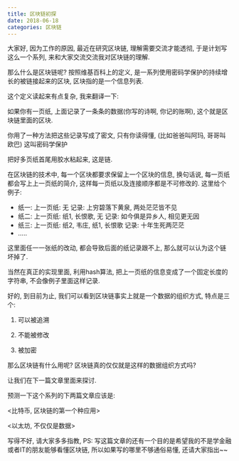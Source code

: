 ```yaml
---
title: 区块链初探
date: 2018-06-18
categories: 区块链
---
```

大家好, 因为工作的原因, 最近在研究区块链, 
理解需要交流才能透彻, 于是计划写这么一个系列, 来和大家交流交流我对区块链的理解.

那么什么是区块链呢? 
按照维基百科上的定义, 是一系列使用密码学保护的持续增长的被链接起来的区块, 区块指的是一个信息列表.

这个定义读起来有点复杂, 我来翻译一下:

如果你有一页纸, 上面记录了一条条的数据(你写的诗啊, 你记的账啊), 这个就是区块链里面的区块.

你用了一种方法把这些记录写成了密文, 只有你读得懂, (比如爸爸叫阿玛, 哥哥叫欧巴) 这叫密码学保护

把好多页纸首尾用胶水粘起来, 这是链.

在区块链的技术中, 每一个区块都要求保留上一个区块的信息, 换句话说, 每一页纸都会写上上一页纸的简介, 这样每一页纸以及连接顺序都是不可修改的. 这里给个例子:

* 纸一:  上一页纸: 无   记录: 上穷碧落下黄泉, 两处茫茫皆不见
* 纸二:  上一页纸: 纸1, 长恨歌, 无   记录: 如今俱是异乡人, 相见更无因
* 纸三:  上一页纸: 纸2, 韦庄, 纸1, 长恨歌    记录: 十年生死两茫茫
* …..

这里面任一一张纸的改动, 都会导致后面的纸记录跟不上, 那么就可以认为这个链坏掉了.

当然在真正的实现里面, 利用hash算法, 把上一页纸的信息变成了一个固定长度的字符串, 不会像例子里面这样记录.

好的, 到目前为止, 我们可以看到区块链事实上就是一个数据的组织方式, 特点是三个:

1. 可以被追溯

2. 不能被修改

3. 被加密

那么区块链有什么用呢? 区块链真的仅仅就是这样的数据组织方式吗?

让我们在下一篇文章里面来探讨.

预测一下这个系列的下两篇文章应该是:

<比特币, 区块链的第一个种应用>

<以太坊, 不仅仅是数据>

写得不好, 请大家多多指教, PS: 写这篇文章的还有一个目的是希望我的不是学金融或者IT的朋友能够看懂区块链, 所以如果写的哪里不够通俗易懂, 还请大家指出~~
